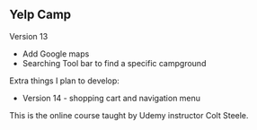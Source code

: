 ## Yelp Camp

Version 13
* Add Google maps 
* Searching Tool bar to find a specific campground

Extra things I plan to develop:
* Version 14 - shopping cart and navigation menu 


This is the online course taught by Udemy instructor Colt Steele.
